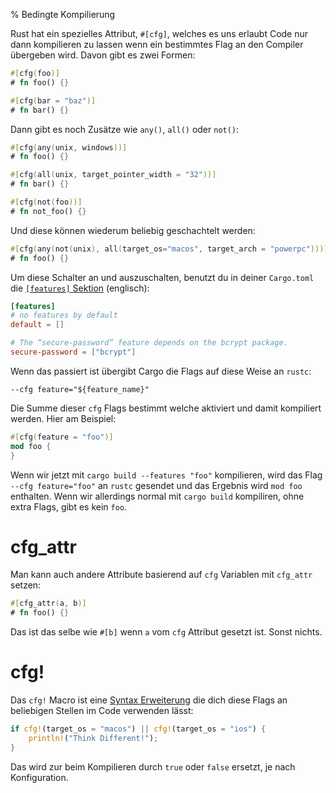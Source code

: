 % Bedingte Kompilierung

Rust hat ein spezielles Attribut, `#[cfg]`,
welches es uns erlaubt Code nur dann kompilieren zu lassen wenn ein bestimmtes Flag an den Compiler übergeben wird. Davon gibt es zwei Formen:

```rust
#[cfg(foo)]
# fn foo() {}

#[cfg(bar = "baz")]
# fn bar() {}
```

Dann gibt es noch Zusätze wie `any()`, `all()` oder `not()`:

```rust
#[cfg(any(unix, windows))]
# fn foo() {}

#[cfg(all(unix, target_pointer_width = "32"))]
# fn bar() {}

#[cfg(not(foo))]
# fn not_foo() {}
```

Und diese können wiederum beliebig geschachtelt werden:

```rust
#[cfg(any(not(unix), all(target_os="macos", target_arch = "powerpc")))]
# fn foo() {}
```

Um diese Schalter an und auszuschalten, benutzt du in deiner `Cargo.toml` die [`[features]` Sektion][features] (englisch):

[features]: http://doc.crates.io/manifest.html#the-%5Bfeatures%5D-section

```toml
[features]
# no features by default
default = []

# The “secure-password” feature depends on the bcrypt package.
secure-password = ["bcrypt"]
```

Wenn das passiert ist übergibt Cargo die Flags auf diese Weise an `rustc`:

```text
--cfg feature="${feature_name}"
```

Die Summe dieser `cfg` Flags bestimmt welche aktiviert und damit kompiliert werden.
Hier am Beispiel:


```rust
#[cfg(feature = "foo")]
mod foo {
}
```

Wenn wir jetzt mit `cargo build --features "foo"` kompilieren,
wird das Flag `--cfg feature="foo"` an `rustc` gesendet und das Ergebnis wird `mod foo` enthalten.
Wenn wir allerdings normal mit `cargo build` kompiliren, ohne extra Flags, gibt es kein `foo`.

# cfg_attr

Man kann auch andere Attribute basierend auf `cfg` Variablen mit `cfg_attr` setzen:

```rust
#[cfg_attr(a, b)]
# fn foo() {}
```

Das ist das selbe wie `#[b]` wenn `a` vom `cfg` Attribut gesetzt ist.
Sonst nichts.


# cfg!

Das `cfg!` Macro ist eine [Syntax Erweiterung](Compiler_Plugins.md) die dich diese Flags an beliebigen Stellen im Code verwenden lässt:


```rust
if cfg!(target_os = "macos") || cfg!(target_os = "ios") {
    println!("Think Different!");
}
```

Das wird zur beim Kompilieren durch `true` oder `false` ersetzt,
je nach Konfiguration.

